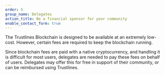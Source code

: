 ```yaml
---
order: 5
group_name: Delegates
action_title: Be a financial sponsor for your community
enable_contact_form: true
---
```


The Trustlines Blockchain is designed to be available at an extremely low-cost. However, certain fees are required to keep the blockchain running.

Since blockchain fees are paid with a native cryptocurrency, and handling it is difficult for most users, delegates are needed to pay these fees on behalf of users. Delegates may offer this for free in support of their community, or can be reimbursed using Trustlines.
